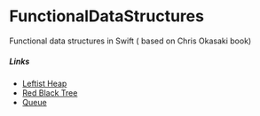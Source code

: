 # FunctionalDataStructures
Functional data structures in Swift ( based on Chris Okasaki book)

##### Links
* [Leftist Heap](https://github.com/trolmark/FunctionalDataStructures/blob/master/FunctionalDataStructures.playground/Pages/LeftistHeap.xcplaygroundpage/Contents.swift)
* [Red Black Tree](https://github.com/trolmark/FunctionalDataStructures/blob/master/FunctionalDataStructures.playground/Pages/RedBlackTree.xcplaygroundpage/Contents.swift)
* [Queue](https://github.com/trolmark/FunctionalDataStructures/blob/master/FunctionalDataStructures.playground/Pages/Queue.xcplaygroundpage/Contents.swift)
